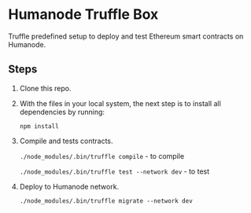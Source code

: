 # Humanode Truffle Box

Truffle predefined setup to deploy and test Ethereum smart contracts on Humanode.

## Steps

1. Clone this repo.

2. With the files in your local system, the next step is to install all dependencies by running:

   `npm install`

3. Compile and tests contracts.

   `./node_modules/.bin/truffle compile` - to compile

   `./node_modules/.bin/truffle test --network dev` - to test

4. Deploy to Humanode network.

   `./node_modules/.bin/truffle migrate --network dev`
